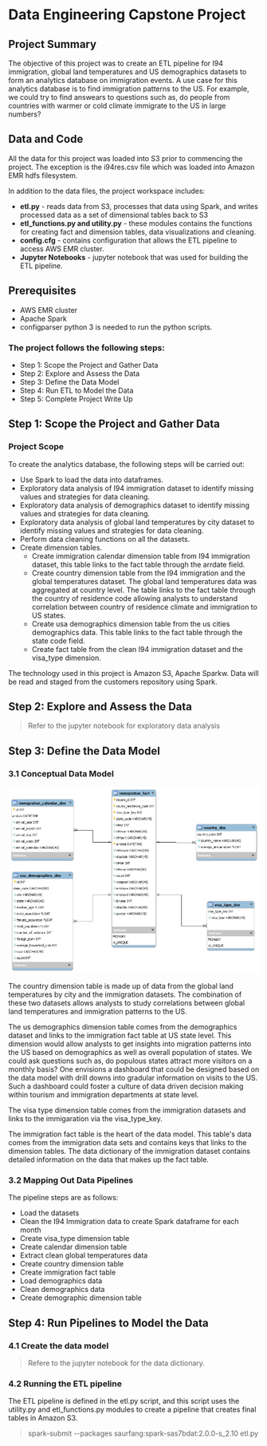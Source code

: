 # Data Engineering Capstone Project

## Project Summary
The objective of this project was to create an ETL pipeline for I94 immigration, global land temperatures and US demographics datasets to form an analytics database on immigration events. A use case for this analytics database is to find immigration patterns to the US. For example, we could try to find answears to questions such as, do people from countries with warmer or cold climate immigrate to the US in large numbers?

## Data and Code
All the data for this project was loaded into S3 prior to commencing the project. The exception is the i94res.csv file which was loaded into Amazon EMR hdfs filesystem. 

In addition to the data files, the project workspace includes:
* **etl.py** - reads data from S3, processes that data using Spark, and writes processed data as a set of dimensional tables back to S3
* **etl_functions.py and utility.py** - these modules contains the functions for creating fact and dimension tables, data visualizations and cleaning. 
* **config.cfg** - contains configuration that allows the ETL pipeline to access AWS EMR cluster. 
* **Jupyter Notebooks** - jupyter notebook that was used for building the ETL pipeline.

## Prerequisites
* AWS EMR cluster
* Apache Spark
* configparser
python 3 is needed to run the python scripts.

### The project follows the following steps:
* Step 1: Scope the Project and Gather Data
* Step 2: Explore and Assess the Data
* Step 3: Define the Data Model
* Step 4: Run ETL to Model the Data
* Step 5: Complete Project Write Up

## Step 1: Scope the Project and Gather Data
### Project Scope
To create the analytics database, the following steps will be carried out:
* Use Spark to load the data into dataframes.
* Exploratory data analysis of I94 immigration dataset to identify missing values and strategies for data cleaning.
* Exploratory data analysis of demographics dataset to identify missing values and strategies for data cleaning.
* Exploratory data analysis of global land temperatures by city dataset to identify missing values and strategies for data cleaning.
* Perform data cleaning functions on all the datasets.
* Create dimension tables.
    * Create immigration calendar dimension table from I94 immigration dataset, this table links to the fact table through the arrdate field.
    * Create country dimension table from the I94 immigration and the global temperatures dataset. The global land temperatures data was aggregated at country level. The table links to the fact table through the country of residence code allowing analysts to understand correlation between country of residence climate and immigration to US states.
    * Create usa demographics dimension table from the us cities demographics data. This table links to the fact table through the state code field.
    * Create fact table from the clean I94 immigration dataset and the visa_type dimension.

The technology used in this project is Amazon S3, Apache Sparkw. Data will be read and staged from the customers repository using Spark.
## Step 2: Explore and Assess the Data
> Refer to the jupyter notebook for exploratory data analysis

## Step 3: Define the Data Model
### 3.1 Conceptual Data Model

![Database schema](conceptual_model.png)

The country dimension table is made up of data from the global land temperatures by city and the immigration datasets. The combination of these two datasets allows analysts to study correlations between global land temperatures and immigration patterns to the US.

The us demographics dimension table comes from the demographics dataset and links to the immigration fact table at US state level. This dimension would allow analysts to get insights into migration patterns into the US based on demographics as well as overall population of states. We could ask questions such as, do populous states attract more visitors on a monthly basis? One envisions a dashboard that could be designed based on the data model with drill downs into gradular information on visits to the US. Such a dashboard could foster a culture of data driven decision making within tourism and immigration departments at state level. 

The visa type dimension table comes from the immigration datasets and links to the immigaration via the visa_type_key. 

The immigration fact table is the heart of the data model. This table's data comes from the immigration data sets and contains keys that links to the dimension tables. The data dictionary of the immigration dataset contains detailed information on the data that makes up the fact table. 

### 3.2 Mapping Out Data Pipelines
The pipeline steps are as follows:
* Load the datasets
* Clean the I94 Immigration data to create Spark dataframe for each month
* Create visa_type dimension table
* Create calendar dimension table
* Extract clean global temperatures data
* Create country dimension table
* Create immigration fact table
* Load demographics data
* Clean demographics data
* Create demographic dimension table

## Step 4: Run Pipelines to Model the Data 
### 4.1 Create the data model
> Refere to the jupyter notebook for the data dictionary.

### 4.2 Running the ETL pipeline
The ETL pipeline is defined in the etl.py script, and this script uses the utility.py and etl_functions.py modules to create a pipeline that creates final tables in Amazon S3.
> spark-submit --packages saurfang:spark-sas7bdat:2.0.0-s_2.10 etl.py 

